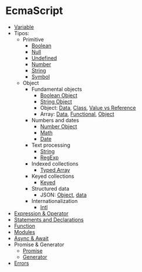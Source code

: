 # EcmaScript

* [Variable](declarationVariable.js)
* Tipos:
  * Primitive
    * [Boolean](type/Boolean.js)
    * [Null](type/Null.js)
    * [Undefined](type/Undefined.js)
    * [Number](type/Number.js)
    * [String](type/String.js)
    * [Symbol](type/Symbol.js)
  * Object
    * Fundamental objects
      * [Boolean Object](type/BooleanObject.js)
      * [String Object](type/StringObject.js)
      * Object: [Data](type/Object.js), [Class](type/ObjectClass.js), [Value vs Reference](type/ObjectValueReference.js)
      * Array: [Data](type/Array.js), [Functional](type/ArrayFunny.js), [Object](type/ArrayObject.js)
    * Numbers and dates
      * [Number Object](type/NumberObject.js)
      * [Math](type/Math.js)
      * [Date](type/Date.js)
    * Text processing
      * [String](type/StringObject.js)
      * [RegExp](type/RegExp.js)
    * Indexed collections
      * [Typed Array](type/Array-Typed.js)
    * Keyed collections
      * [Keyed](type/keyedCollections.js)
    * Structured data
      * JSON: [Object](type/JSON.js), [data](data/)
    * Internationalization
      * [Intl](type/Internationalization.js)
* [Expression & Operator](expressionAndOperator.js)
* [Statements and Declarations](statement.js)
* [Function](function.js)
* [Modules](modules.js)
* [Async & Await](asyncAwait.js)
* Promise & Generator
  * [Promise](promise.js)
  * [Generator](generator.js)
* [Errors](handlingError.js)
